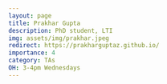 ```yaml
---
layout: page
title: Prakhar Gupta
description: PhD student, LTI
img: assets/img/prakhar.jpeg
redirect: https://prakharguptaz.github.io/
importance: 4
category: TAs
OH: 3-4pm Wednesdays
---
```

